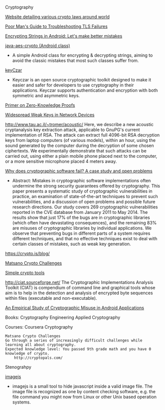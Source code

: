 Cryptography


[Website detailing various crypto laws around world](http://www.cryptolaw.org/)


[Poor Man's Guide to Troubleshooting TLS Failures](http://blogs.technet.com/b/tspring/archive/2015/02/23/poor-man-s-guide-to-troubleshooting-tls-failures.aspx)


[Encrypting Strings in Android: Let's make better mistakes](http://tozny.com/blog/encrypting-strings-in-android-lets-make-better-mistakes/)



[java-aes-crypto (Android class)](https://github.com/tozny/java-aes-crypto)
* A simple Android class for encrypting & decrypting strings, aiming to avoid the classic mistakes that most such classes suffer from.



[keyCzar](http://www.keyczar.org/)
* Keyczar is an open source cryptographic toolkit designed to make it easier and safer for developers to use cryptography in their applications. Keyczar supports authentication and encryption with both symmetric and asymmetric keys.




[Primer on Zero-Knowledge Proofs](http://blog.cryptographyengineering.com/2014/11/zero-knowledge-proofs-illustrated-primer.html?m=1)


[Widespread Weak Keys in Network Devices](https://factorable.net/)


http://www.tau.ac.il/~tromer/acoustic/
Here, we describe a new acoustic cryptanalysis key extraction attack, applicable to GnuPG's current implementation of RSA. The attack can extract full 4096-bit RSA decryption keys from laptop computers (of various models), within an hour, using the sound generated by the computer during the decryption of some chosen ciphertexts. We experimentally demonstrate that such attacks can be carried out, using either a plain mobile phone placed next to the computer, or a more sensitive microphone placed 4 meters away.


[Why does cryptographic software fail? A case study and open problems](http://pdos.csail.mit.edu/papers/cryptobugs:apsys14.pdf)
* Abstract: Mistakes in cryptographic software implementations often undermine the strong security guarantees offered by cryptography. This paper presents a systematic study of cryptographic vulnerabilities in practice, an examination of state-of-the-art techniques to prevent such vulnerabilities, and a discussion of open problems and possible future research directions. Our study covers 269 cryptographic vulnerabilities reported in the CVE database from January 2011 to May 2014. The results show that just 17% of the bugs are in cryptographic libraries (which often have devastating consequences), and the remaining 83% are misuses of cryptographic libraries by individual applications. We observe that preventing bugs in different parts of a system requires different techniques, and that no effective techniques exist to deal with certain classes of mistakes, such as weak key generation.


https://crypto.is/blog/

[Matsano Crypto Challenges](Cryptopals.co)

[Simple crypto tools](http://rumkin.com/tools/)



http://ciat.sourceforge.net/
The Cryptographic Implementations Analysis Toolkit (CIAT) is compendium of command line and graphical tools whose aim is to help in the detection and analysis of encrypted byte sequences within files (executable and non-executable). 






[An Empirical Study of Cryptographic Misuse in Android Applications](https://www.cs.ucsb.edu/~chris/research/doc/ccs13_cryptolint.pdf)




Books:
	Cryptography Engineering
	Applied Cryptography
	
Courses:
	Coursera Cryptography



	Matsano Crypto Challenges
	Go through a series of increasingly difficult challenges while learning all about cryptography.
	Expected knowledge level: You passed 9th grade math and you have 0 knowledge of crypto.
		http://cryptopals.com/	




Stenograhpy

[imagejs](https://github.com/jklmnn/imagejs)
* imagejs is a small tool to hide javascript inside a valid image file. The image file is recognized as one by content checking software, e.g. the file command you might now from Linux or other Unix based operation systems.


